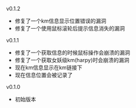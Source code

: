 v0.1.2

- 修复了一个km信息显示位置错误的漏洞
- 修复了一个使用鼠标滚轮后提示信息消失的漏洞

v0.1.1

- 修复了一个获取信息的时候鼠标操作会崩溃的漏洞
- 修复了一个获取女妖级km(harpy)时会崩溃的漏洞
- 现在km信息显示在km链接下
- 现在信息位置会被记录了

v0.1.0

- 初始版本
